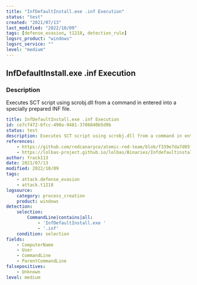 ```yaml
---
title: "InfDefaultInstall.exe .inf Execution"
status: "test"
created: "2021/07/13"
last_modified: "2022/10/09"
tags: [defense_evasion, t1218, detection_rule]
logsrc_product: "windows"
logsrc_service: ""
level: "medium"
---
```


## InfDefaultInstall.exe .inf Execution

### Description

Executes SCT script using scrobj.dll from a command in entered into a specially prepared INF file.

```yml
title: InfDefaultInstall.exe .inf Execution
id: ce7cf472-6fcc-490a-9481-3786840b5d9b
status: test
description: Executes SCT script using scrobj.dll from a command in entered into a specially prepared INF file.
references:
    - https://github.com/redcanaryco/atomic-red-team/blob/f339e7da7d05f6057fdfcdd3742bfcf365fee2a9/atomics/T1218/T1218.md#atomic-test-4---infdefaultinstallexe-inf-execution
    - https://lolbas-project.github.io/lolbas/Binaries/Infdefaultinstall/
author: frack113
date: 2021/07/13
modified: 2022/10/09
tags:
    - attack.defense_evasion
    - attack.t1218
logsource:
    category: process_creation
    product: windows
detection:
    selection:
        CommandLine|contains|all:
            - 'InfDefaultInstall.exe '
            - '.inf'
    condition: selection
fields:
    - ComputerName
    - User
    - CommandLine
    - ParentCommandLine
falsepositives:
    - Unknown
level: medium

```
